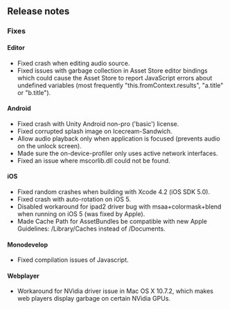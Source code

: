 ## Release notes

### Fixes

#### Editor

-   Fixed crash when editing audio source.
-   Fixed issues with garbage collection in Asset Store editor bindings which could cause the Asset Store to report JavaScript errors about undefined variables (most frequently \"this.fromContext.results\", \"a.title\" or \"b.title\").

#### Android

-   Fixed crash with Unity Android non-pro (\'basic\') license.
-   Fixed corrupted splash image on Icecream-Sandwich.
-   Allow audio playback only when application is focused (prevents audio on the unlock screen).
-   Made sure the on-device-profiler only uses active network interfaces.
-   Fixed an issue where mscorlib.dll could not be found.

#### iOS

-   Fixed random crashes when building with Xcode 4.2 (iOS SDK 5.0).
-   Fixed crash with auto-rotation on iOS 5.
-   Disabled workaround for ipad2 driver bug with msaa+colormask+blend when running on iOS 5 (was fixed by Apple).
-   Made Cache Path for AssetBundles be compatible with new Apple Guidelines: /Library/Caches instead of /Documents.

#### Monodevelop

-   Fixed compilation issues of Javascript.

#### Webplayer

-   Workaround for NVidia driver issue in Mac OS X 10.7.2, which makes web players display garbage on certain NVidia GPUs.

